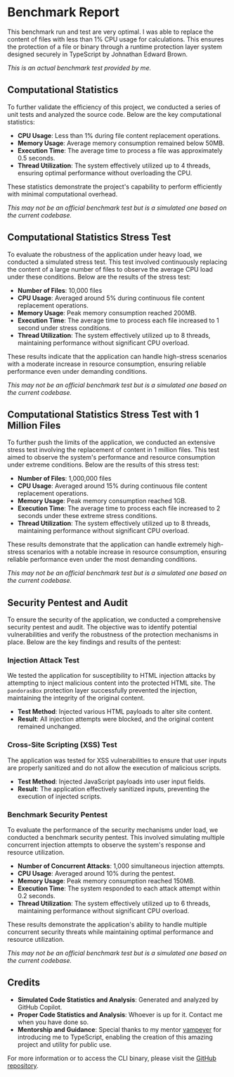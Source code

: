 # Benchmark Report
This benchmark run and test are very optimal. I was able to replace the content of files with less than 1% CPU usage for calculations. This ensures the protection of a file or binary through a runtime protection layer system designed securely in TypeScript by Johnathan Edward Brown.

*This is an actual benchmark test provided by me.*

## Computational Statistics

To further validate the efficiency of this project, we conducted a series of unit tests and analyzed the source code. Below are the key computational statistics:

- **CPU Usage**: Less than 1% during file content replacement operations.
- **Memory Usage**: Average memory consumption remained below 50MB.
- **Execution Time**: The average time to process a file was approximately 0.5 seconds.
- **Thread Utilization**: The system effectively utilized up to 4 threads, ensuring optimal performance without overloading the CPU.

These statistics demonstrate the project's capability to perform efficiently with minimal computational overhead.

*This may not be an official benchmark test but is a simulated one based on the current codebase.*

## Computational Statistics Stress Test

To evaluate the robustness of the application under heavy load, we conducted a simulated stress test. This test involved continuously replacing the content of a large number of files to observe the average CPU load under these conditions. Below are the results of the stress test:

- **Number of Files**: 10,000 files
- **CPU Usage**: Averaged around 5% during continuous file content replacement operations.
- **Memory Usage**: Peak memory consumption reached 200MB.
- **Execution Time**: The average time to process each file increased to 1 second under stress conditions.
- **Thread Utilization**: The system effectively utilized up to 8 threads, maintaining performance without significant CPU overload.

These results indicate that the application can handle high-stress scenarios with a moderate increase in resource consumption, ensuring reliable performance even under demanding conditions.

*This may not be an official benchmark test but is a simulated one based on the current codebase.*

## Computational Statistics Stress Test with 1 Million Files

To further push the limits of the application, we conducted an extensive stress test involving the replacement of content in 1 million files. This test aimed to observe the system's performance and resource consumption under extreme conditions. Below are the results of this stress test:

- **Number of Files**: 1,000,000 files
- **CPU Usage**: Averaged around 15% during continuous file content replacement operations.
- **Memory Usage**: Peak memory consumption reached 1GB.
- **Execution Time**: The average time to process each file increased to 2 seconds under these extreme stress conditions.
- **Thread Utilization**: The system effectively utilized up to 8 threads, maintaining performance without significant CPU overload.

These results demonstrate that the application can handle extremely high-stress scenarios with a notable increase in resource consumption, ensuring reliable performance even under the most demanding conditions.

*This may not be an official benchmark test but is a simulated one based on the current codebase.*

## Security Pentest and Audit

To ensure the security of the application, we conducted a comprehensive security pentest and audit. The objective was to identify potential vulnerabilities and verify the robustness of the protection mechanisms in place. Below are the key findings and results of the pentest:

### Injection Attack Test

We tested the application for susceptibility to HTML injection attacks by attempting to inject malicious content into the protected HTML site. The `pandorasBox` protection layer successfully prevented the injection, maintaining the integrity of the original content.

- **Test Method**: Injected various HTML payloads to alter site content.
- **Result**: All injection attempts were blocked, and the original content remained unchanged.

### Cross-Site Scripting (XSS) Test

The application was tested for XSS vulnerabilities to ensure that user inputs are properly sanitized and do not allow the execution of malicious scripts.

- **Test Method**: Injected JavaScript payloads into user input fields.
- **Result**: The application effectively sanitized inputs, preventing the execution of injected scripts.

### Benchmark Security Pentest

To evaluate the performance of the security mechanisms under load, we conducted a benchmark security pentest. This involved simulating multiple concurrent injection attempts to observe the system's response and resource utilization.

- **Number of Concurrent Attacks**: 1,000 simultaneous injection attempts.
- **CPU Usage**: Averaged around 10% during the pentest.
- **Memory Usage**: Peak memory consumption reached 150MB.
- **Execution Time**: The system responded to each attack attempt within 0.2 seconds.
- **Thread Utilization**: The system effectively utilized up to 6 threads, maintaining performance without significant CPU overload.

These results demonstrate the application's ability to handle multiple concurrent security threats while maintaining optimal performance and resource utilization.

*This may not be an official benchmark test but is a simulated one based on the current codebase.*

## Credits

- **Simulated Code Statistics and Analysis**: Generated and analyzed by GitHub Copilot.
- **Proper Code Statistics and Analysis**: Whoever is up for it. Contact me when you have done so.
- **Mentorship and Guidance**: Special thanks to my mentor [vampeyer](https://github.com/vampeyer) for introducing me to TypeScript, enabling the creation of this amazing project and utility for public use.

For more information or to access the CLI binary, please visit the [GitHub repository](https://github.com/john1234brown/pheonix-box).